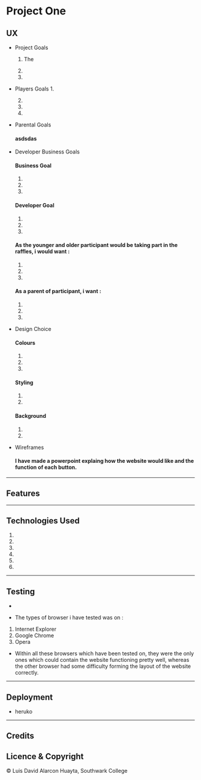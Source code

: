 # Project One 

## UX

* Project Goals
    1. The 

    2. 

    3. 


* Players Goals
    1. 

    2. 

    3. 

    4. 

* Parental Goals
    #### asdsdas
* Developer Business Goals
    #### Business Goal
    1. 

    2. 
    3. 

    #### Developer Goal
     1. 
    
    2. 

    3. 
    #### As the younger and older participant would be taking part in the raffles, i would want :

    1. 

    2.  

    3. 

    #### As a parent of participant, i want :

    1. 

    2. 

    3. 

* Design Choice
    #### Colours
    1. 

    2. 

    3. 

    #### Styling
    1. 

    2. 

    #### Background
    1. 

    2. 

* Wireframes
    #### I have made a powerpoint explaing how the website would like and the function of each button.
--- 

## Features

---
## Technologies Used

1. 
2. 
3. 
4. 
5. 
6. 

---

## Testing
* 

* The types of browser i have tested was on :

1. Internet Explorer
2. Google Chrome
3. Opera

* Within all these browsers which have been tested on, they were the only ones which could contain the website functioning pretty well, whereas the other browser had some difficulty forming the layout of the website correctly. 

---

## Deployment
* heruko 
---

## Credits


## Licence & Copyright

© Luis David Alarcon Huayta, Southwark College 